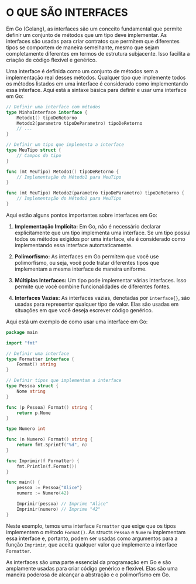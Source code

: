 # O QUE SÃO INTERFACES
Em Go (Golang), as interfaces são um conceito fundamental que permite definir um conjunto de métodos que um tipo deve implementar. As interfaces são usadas para criar contratos que permitem que diferentes tipos se comportem de maneira semelhante, mesmo que sejam completamente diferentes em termos de estrutura subjacente. Isso facilita a criação de código flexível e genérico.

Uma interface é definida como um conjunto de métodos sem a implementação real desses métodos. Qualquer tipo que implemente todos os métodos listados em uma interface é considerado como implementando essa interface. Aqui está a sintaxe básica para definir e usar uma interface em Go:

```go
// Definir uma interface com métodos
type MinhaInterface interface {
    Metodo1() tipoDeRetorno
    Metodo2(parametro tipoDeParametro) tipoDeRetorno
    // ...
}

// Definir um tipo que implementa a interface
type MeuTipo struct {
    // Campos do tipo
}

func (mt MeuTipo) Metodo1() tipoDeRetorno {
    // Implementação do Método1 para MeuTipo
}

func (mt MeuTipo) Metodo2(parametro tipoDeParametro) tipoDeRetorno {
    // Implementação do Método2 para MeuTipo
}
```

Aqui estão alguns pontos importantes sobre interfaces em Go:

1. **Implementação Implícita:** Em Go, não é necessário declarar explicitamente que um tipo implementa uma interface. Se um tipo possui todos os métodos exigidos por uma interface, ele é considerado como implementando essa interface automaticamente.

2. **Polimorfismo:** As interfaces em Go permitem que você use polimorfismo, ou seja, você pode tratar diferentes tipos que implementam a mesma interface de maneira uniforme.

3. **Múltiplas Interfaces:** Um tipo pode implementar várias interfaces. Isso permite que você combine funcionalidades de diferentes fontes.

4. **Interfaces Vazias:** As interfaces vazias, denotadas por `interface{}`, são usadas para representar qualquer tipo de valor. Elas são usadas em situações em que você deseja escrever código genérico.

Aqui está um exemplo de como usar uma interface em Go:

```go
package main

import "fmt"

// Definir uma interface
type Formatter interface {
    Format() string
}

// Definir tipos que implementam a interface
type Pessoa struct {
    Nome string
}

func (p Pessoa) Format() string {
    return p.Nome
}

type Numero int

func (n Numero) Format() string {
    return fmt.Sprintf("%d", n)
}

func Imprimir(f Formatter) {
    fmt.Println(f.Format())
}

func main() {
    pessoa := Pessoa{"Alice"}
    numero := Numero(42)

    Imprimir(pessoa) // Imprime "Alice"
    Imprimir(numero) // Imprime "42"
}
```

Neste exemplo, temos uma interface `Formatter` que exige que os tipos implementem o método `Format()`. As structs `Pessoa` e `Numero` implementam essa interface e, portanto, podem ser usadas como argumentos para a função `Imprimir`, que aceita qualquer valor que implemente a interface `Formatter`.

As interfaces são uma parte essencial da programação em Go e são amplamente usadas para criar código genérico e flexível. Elas são uma maneira poderosa de alcançar a abstração e o polimorfismo em Go.